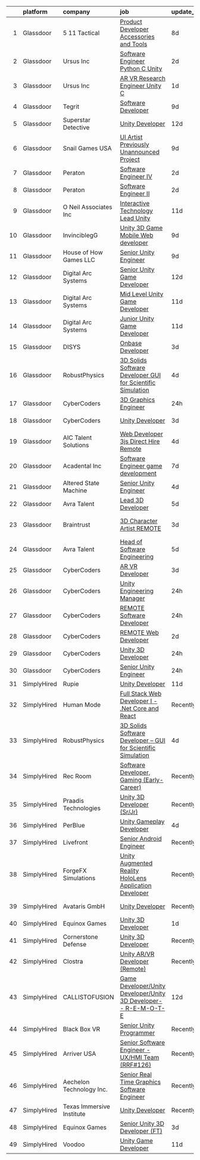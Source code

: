 

|    | platform    | company                   | job                                                                                                                                                                                                                                                                                                                                                                                                                                                                                                                                                                                                                                                                                                                                                                                                                                                                                                                                                                                                                                                                                                                                                                                                                                                                                                                                                                                                                                                                    | update_time   | location            |
|---:|:------------|:--------------------------|:-----------------------------------------------------------------------------------------------------------------------------------------------------------------------------------------------------------------------------------------------------------------------------------------------------------------------------------------------------------------------------------------------------------------------------------------------------------------------------------------------------------------------------------------------------------------------------------------------------------------------------------------------------------------------------------------------------------------------------------------------------------------------------------------------------------------------------------------------------------------------------------------------------------------------------------------------------------------------------------------------------------------------------------------------------------------------------------------------------------------------------------------------------------------------------------------------------------------------------------------------------------------------------------------------------------------------------------------------------------------------------------------------------------------------------------------------------------------------|:--------------|:--------------------|
|  1 | Glassdoor   | 5 11 Tactical             | [Product Developer   Accessories and Tools](https://www.glassdoor.com/partner/jobListing.htm?pos=119&ao=1110586&s=58&guid=000001817ab7525caa98f72c81d3e112&src=GD_JOB_AD&t=SR&vt=w&cs=1_b26c133a&cb=1655621243807&jobListingId=1007932191561&cpc=F41FEAB56D215062&jrtk=3-0-1g5tbekkgh7ji801-1g5tbekktpkmd800-78129dbabd0473be--6NYlbfkN0D6KkuCY15rIuO4yDBIdTXqpEaovYncxkn53Vcrfk9ZM5wnFUFug3bUOwzVVTDFWhuHugSXU3jEiFyoFt9qmhh5e_3oAIIrIs63-Vn4JkcSlTlKjyZmpUZzAfliy8IeS19qjHqmLzIjBmw3KoEt91FHG2tzx8PRS9NqCV64AVztxeMb4KLTwwHxfxwE-LX2SuYjlQ0M0Rr_UoBL3zZP0OJ70yQALktOPqPc5eZ92FBupwoyMRDWM40d8UwLYtDbauQcBgdlPJ3G7HmV0kSpukTwchSnM27iEOBeqMUlcKixn83dpU78vekPW62LXjoU16gQ6YhbNIgGUoubJ_48ptQRgsWwYbPL5-tgnfYdEcrcbBHASyLAJX5pNxYoXTKGQA4YpCMN4oruZepOe-ZdCCyzRCde-EA7f1kkzo5nTXuJE2kgfl9a6KN_YrZNGyueVLMwclELZUl_x0mxsc62t5OqDANSL5LCn4uDsdPBTIxjX2YqvtsVhXRgZyhTEI_XknWpuYiras29x1hIEP1WXoG9ZL-ybgsTroXE_ovoo8Uas4zDAgxWJkljPIZp3jJN10qaukgllx5CUUvKpMtkz_oxJoxAzXn-lVdeLyCY0b0zfBQTjqtdztt8K2lh7FrPdvSwID9JjLy_BT_OxIxAnqSjxI1RjmvQQO5lFGxODehd886YqB-geQ0w8z9g3sHWKa7gz-Es11GheX1_1ggvG5oK)                                                                                                                                                                                                                                                                                                                                                                        | 8d            | Irvine, CA          |
|  2 | Glassdoor   | Ursus  Inc                | [Software Engineer   Python C   Unity](https://www.glassdoor.com/partner/jobListing.htm?pos=128&ao=1110586&s=58&guid=000001817ab7525caa98f72c81d3e112&src=GD_JOB_AD&t=SR&vt=w&ea=1&cs=1_394ff08c&cb=1655621243809&jobListingId=1007945483214&cpc=217C45A42544DB93&jrtk=3-0-1g5tbekkgh7ji801-1g5tbekktpkmd800-4caf71d301eeea0a--6NYlbfkN0CT8vBT9H5mqECx2dfLV_FONLPDKpIRssxVwtj05Tmm4rA5I0VNOPdM1oYsK66ov5qBmBs6Py1uVQZeU7h8IAjDGdLNNZMnMqI2NMa_RAKmzVbsVSvmLHvYMY4N_vCgZbrvr6pey8r6F4U6ajh2GEuc7BXZpE2RGxMIeD1rWfRE71NhcDmvpLOmGDVj0bqUKWAGXqbpwmXcossTun4RAFhttosTzrYgYDnehl3N6-0bpG5KkfOmiWHqf-83XFT-avwyLXhaXaVQiTvKTgNhwDzkwFHltJJ97moYmBEfj6yXQ-6_p2W2Znk2xfrkMZMLdD7urMsFoCSs0nvyCE0Gsh-Oe5reoFCeg4fpDwOTQzSHeeDuAsvlNNrl6gI-2P8-2EPesZMsn_GuR2SsQ3JJYAyDc_oaFyh2d79M_nI8bniqHZuw9iDYwsXtTQy1ztm5GdtxhhcupDuxEqIbXeSqPB0_OCNbpCQVB-0nbhGB8nuCSxTfXpAGbvZc2HH4S04lG4LuDhwtaGdf8qewQHJaXN6343XgQXHyrYWfSD9t5WLgfk4Y9naHcuWTZMYgX1OUiCzjexGjPixYIAi0fJuAQaMjLoM48orRpLUYqCGzwEexnKI11VxoTuQIBPwTgtxil2dUIaBU5tU9a7mJStsiVWboJNIBsuR_ev0cPM1Df_7uDZxKNJZtHEjoF841UgZJaBe_Q9TZfq4K7FV5b-eQSut4DEyH4yu2QgnITRmQG83k3HrQCnoaDvApjRBfZRdKBv-lE2a0LuaqDxtnFGFhDcGAGJUHD6vFtIv2n2VEpk7rgNWvrd24j2WEstgt1I9hgiuqBP41pQcxgFhhkHwbRz0O6hCoGL2tQgA4UTFkeiixMo2TVb5reU31AmSXPSoRhwkr5OSxl5IjN81hCNIv7ZJtDlsNKcBJy2WrY3kCRfZqbGrSJI9fbJWROwcJR0VSPoLg_W-JvonLgODpDUmistmra_pMOyRLQ5XM6mJsxpYKBjv6b1XcFi4nu6VoRx0ZHEo%3D)                                                          | 2d            | Burlingame, CA      |
|  3 | Glassdoor   | Ursus  Inc                | [AR VR Research Engineer   Unity C  ](https://www.glassdoor.com/partner/jobListing.htm?pos=124&ao=1110586&s=58&guid=000001817ab7525caa98f72c81d3e112&src=GD_JOB_AD&t=SR&vt=w&ea=1&cs=1_76fd74a2&cb=1655621243808&jobListingId=1007947855272&cpc=42BEC95245890617&jrtk=3-0-1g5tbekkgh7ji801-1g5tbekktpkmd800-f382c0e248777f8f--6NYlbfkN0CT8vBT9H5mqECx2dfLV_FONLPDKpIRssxVwtj05Tmm4rA5I0VNOPdM1oYsK66ov5qx0OvjYRp0KEi7U1Elrtla2p7BElDBPfOHvnjRxMQiqMMj3L3paw0NTIovNTYV91KOrXqS79QxXiJzTiBMWuuYxtSyzHCQN3j9Ef91CaXEpVknkU6W2XSr2aHmaJxOKUXVH10x14tkSDhe56-j98BB4grGzkDoKS3fub1dMmfCFssRozM9LOjiX93Ls6hVD8wDkKxapcfx64TjgiDF3brRsRJWKb2vzkBd2e8T8rvF3CcI_s-02NJWX5fhq2mgiHp2hSUkUh4T8wjjocxL35H3ZVNnfy12y5SF5c9b0Zkkw4Bhja_q2E8h_13CMnwGAUu1uCrdLI9Zq7RiYh7jDe-ZE4XhAFbirfkZhsiBru6xBvg0mkO3BGNYnE-CDRdjn0m_3eK0kttw24URLqPErd7fhKE9YvRIqfsiESk0JzrEU6mup7taOYzhsHtxUmyYcoZGepEWkNntScafWkOz-kc5LEgDmGF2X1s--xpKRR5p1qpUDBZQOwwsbXNyH4fcGavGArCo5uIxbPIPQ4SfXg9tdtxf0Yepu0YrDnLRtcBVCXdEXtjtxg1ny3A1Ycy1XRVT2K7EQdOngxOaSw0yBuhJHMUwwPDrEJQHFRyREDQH_ZjlUB8F1GHju2IXgJGsKKfK6fF4TCLnJkgP-H-rZGN6a2Vk_kysgPScdNlrg_sq1KEfHIb4rYdK3ZiEWMz7l3IpkvpznERjlwfJIVPS1_Lf3DR1t6cIvqmJQU2j7hVJMcUtYu7_SpsMYmWoGt5Ttih_oz1e6c-X8dNyX-Cl6HXr8WjEj7pVXjit4UwHg6ZcHygy7_RzuEhJDlJVh-3T4tryOMJezotPuNYSHpuy3Uua0-SEeUsN_cgeUzzkLXQ8fraQlAa3QbnggASwmWJfwvtM-YdmwimO6TAYWvILpj9K6AKgQ6c9JfQhRRW3WnfEOQa2jKEC4bUnj4paXOVeenA%3D)                                                           | 1d            | Redmond, WA         |
|  4 | Glassdoor   | Tegrit                    | [Software Developer](https://www.glassdoor.com/partner/jobListing.htm?pos=105&ao=1110586&s=58&guid=000001817ab7525caa98f72c81d3e112&src=GD_JOB_AD&t=SR&vt=w&ea=1&cs=1_636e98ec&cb=1655621243805&jobListingId=1007929119556&cpc=88BA482E144BE5C8&jrtk=3-0-1g5tbekkgh7ji801-1g5tbekktpkmd800-b30562c614259965--6NYlbfkN0BYTXhm1cbXLAspEfzBkuVxq2TVVktJReCYtVkqu0WvPy2uGoISTjxqxD88RWZiItlLBEgrnMH6ta4jTd8FFAeSERn2OFv3Jj5cZw_ecWLU8wlTMiotME5tRj2yLg6AqGrRcEl7mugqlMgwQBtJUubU_rE8T4gMmRGb6JN5onfb4T9qXRX6AEGTz47Vhoxtw1o4GgbP3v6yP_Fj6kubRIPt7uCYeLq8NyCHg_P5BN4RKcoCCsc4-v8D_TTvvcf_Y2k4e20nWgTiGqN2_68icijNJFlMoWUBTth8DYu4q9kknUlKWGqUFhZPCI4R_MbG77RdZS4VFUdo_42WcE4p4xloxfJn-BMGzde4q9uMWzmIG8AuYACSQWyZB-pnYtPsGJHf-o2MI8SUHl_y4XQ4BP8YuodT7o9l0NRQk1icv6oYm-UK0eqa3mac8D4jO3AV9oaAo0QIo-eqRG82IG8bErK7QxC0X6ygs0cHAgDJz93sa_IxBOrvlJ5lqCyNqGi4Rlaq6Wi4A9JIo4XvALdLibiS)                                                                                                                                                                                                                                                                                                                                                                                                                                                                                                                                                                                          | 9d            | Livonia, MI         |
|  5 | Glassdoor   | Superstar Detective       | [Unity Developer](https://www.glassdoor.com/partner/jobListing.htm?pos=107&ao=1110586&s=58&guid=000001817ab7525caa98f72c81d3e112&src=GD_JOB_AD&t=SR&vt=w&ea=1&cs=1_29883ee7&cb=1655621243806&jobListingId=1007921527812&cpc=14D5209370AEC984&jrtk=3-0-1g5tbekkgh7ji801-1g5tbekktpkmd800-428be37debb975d4--6NYlbfkN0BKgzQyzTF1Q9mOsR1amaS-juVGLjHt5Cdom-gEF9y-xeJJUKVdh3iJqINg1w74HhdONZeJ8EGUqLVVpPr0vD-wh9VTKRqniALMPnQ6fLVTouPWc4ybt5jhdYYYXaxGW8Q_EMkOajgEJOwDxQ8VB4MhyykNFPDYLNE7RaxXgxF4zPJ_gjXjvlJi18mYzYQav86GLqNoJSql3XZjMN7Jvwg8bViGz10yUED54Tx1TUtJ7z2s7pMaJDYOL4eb1Y-xcWZIPRutQFXSvvH3-BqHgB7J_rpg2ZypF_0J5SBZ5AUsGpb3IBKoIndwisC_Zka0cql66k16o_CImaMek5F-HHyjumOF3VT9l2vFWqXP1-fv6eSUgoQTedaUr7KMcj7ZKAtOU_NOZEMYZJFx33nCZmx6b8Cr7J44NwXoZ5X8HX7eBI8g-F4E7eJ_qJ8MvXny5beG9Ak8e2TxwkCfjWkFo1n0M9ioOjM3UoLQV855nnKKdwJWC7NqKhQIIWDcu9K_bXE%3D)                                                                                                                                                                                                                                                                                                                                                                                                                                                                                                                                                                                                               | 12d           | Plano, TX           |
|  6 | Glassdoor   | Snail Games USA           | [UI Artist   Previously Unannounced Project](https://www.glassdoor.com/partner/jobListing.htm?pos=120&ao=1110586&s=58&guid=000001817ab7525caa98f72c81d3e112&src=GD_JOB_AD&t=SR&vt=w&ea=1&cs=1_05af3f45&cb=1655621243808&jobListingId=1007930056713&cpc=26740BCDE5E48596&jrtk=3-0-1g5tbekkgh7ji801-1g5tbekktpkmd800-df88dd376894bb72--6NYlbfkN0Cw7niSvkhlOnyUOIKh8iEFaGQrF0ehIy67CPytvastGR2rir-10Q83H0zfP90xWItHc3khr0bLn0VGkcP2_iHu7tRS7ZoneC6FJ0YNolHz-f8PnUZU_ETGr_fg0ViATS_CzJ7AUqpnpGt3OHR-3IPoPVnQ13tGaA77-ZDLA6JVEnBFNLXizSOdAV5D62JsIfqz8-kxeknjDmfVkvcu3smeVEotTZcCFoUkNw9ivClLTKYKYLz9wy4wpvupFvcuFE0sl32KKwY_VE6CRYGmi---v-NcK5sosd_-w0AsXtxb910As4RjO8Q4Y7s5vNV2cIRQGEGQXprs1c-fE-AXi7QOwulplvN6z7yYMhx0sipK-Vp-raQFeHeN8csDIsikk0spwM3ZncsQhh4LYu6ZqNK2lC8xX0OoH3DzWJxIgpJHBI5aDt2n_PjFAES_58C7ryQY44S5ns4R2rWxog_aMLJS)                                                                                                                                                                                                                                                                                                                                                                                                                                                                                                                                                                                                                                  | 9d            | Remote              |
|  7 | Glassdoor   | Peraton                   | [Software Engineer IV](https://www.glassdoor.com/partner/jobListing.htm?pos=117&ao=1110586&s=58&guid=000001817ab7525caa98f72c81d3e112&src=GD_JOB_AD&t=SR&vt=w&cs=1_5427d241&cb=1655621243807&jobListingId=1007945587142&cpc=A0637F14311B9419&jrtk=3-0-1g5tbekkgh7ji801-1g5tbekktpkmd800-b53af19734d3be61--6NYlbfkN0Cx7R8OmodZU4Ze4hnUhR0Myw3_voyDLMHXumN7ynSuTrXceT3foN28LFxKrAHBxFVoHoBFPpaO8L3JR7GCgDGPHWdOZQPXzyTtGosdYO_64l1PwKxEJ_-HAlRFGTYV8adNMDK3mNL9xdhHDn5_d6FA2CHQ3FdJdLx1pJj87hZPDlNhcMxL6D79mfcmFMF1pmQk1DNg08Hi7IYE-rl6IkxcVKFXdvpJ0dgCJ1NFAXcGlA0KjjIAT_QjG0-nB3fx359UB99P74msf6Afns_sx66il1rqnNQXGsqckicHBTarHuG0eZ0_pNw_4Xw3C39kKXBgYXEVHR2AbedfBc7m6F68-H6t1Ej7_N523g3w0xfPm1g_EPELpeVM4r2I-MT0drreCaOxNu9hglTXQ8F8LEbMADcyjc6qvFY9fXzxCfGIKxTZ7tbpmXcHTSUkntAFD5tzJkUhoX29uPCv9mlLBsOPnR0o0OQLqrcYBXN52Lrw3snjdPJ7SeRPAmHvgmi4RuI04Gs2TqyO0gOzpJ5Htm9hQlp6K22QPRvX9mpbwGFzm0kOfwhGJLlZgUu9mtpFCCYYP9e5WeOCBrZo6CU_cHj6XytueGb5168Bn0XPCg3J8hKULK00wmJlg-Nh_hqYPW-oFaDXo3ZJPXttlTZ5XhNPTJHrpgXbKnLNIE-JC345OH7y5jS2-5QP2J5ao9qhIOZ7J1XZMNL8Rvxofv-TKBvatZOOQsdO31t0JGkXJzXJx5B68cbEVscdQe_Gd2TnWG2rrrtaak9VK7-bOGnBT2aIT5MnFadY35rftfY8F-HinNiO7hxnaxF5Xyxu_hnhT59MUQxlxnUTHiA7MfYP6Z0zWUSTwbVeoTfAWY6SX-rr5gmIb0-WPXjpHqTAEV5zj-A7LVJ9AEeL8Ti3H1-ISRpwsi3zXJul_7RLpXTtljcqtadS1lL18mDYRJzU_26BkIJpSrDztblul0Dz03bb9kO-RWFLD1ku92IpNZ_UmONEtqjJLLLYX3oOkvhSHeQj_TpNUuSpVuTsXgvUJECDT0ZnNJzWEaD9jeo5QQ6TRqKQ5WVCyZU00fi894aqkuhRFMmWr_yho57LoA%3D%3D) | 2d            | Chantilly, VA       |
|  8 | Glassdoor   | Peraton                   | [Software Engineer II](https://www.glassdoor.com/partner/jobListing.htm?pos=116&ao=1110586&s=58&guid=000001817ab7525caa98f72c81d3e112&src=GD_JOB_AD&t=SR&vt=w&cs=1_ae8d303e&cb=1655621243807&jobListingId=1007945587150&cpc=C19BE7EA145E205E&jrtk=3-0-1g5tbekkgh7ji801-1g5tbekktpkmd800-baa51cd97d5cb3a6--6NYlbfkN0Cx7R8OmodZU4Ze4hnUhR0Myw3_voyDLMHXumN7ynSuTrXceT3foN28LFxKrAHBxFVoHoBFPpaO8KUpMnz5trEHG7mdDfGb88qG3GR2_8YZm7LCw6F6GjM1diI25mzPMCJvntc0CFH4qZv3_ak0jc-glLWDgQz1SAEupY0UAbJkAuMlg3wVaNsnYgB_68FP-ojLcSUheieXLJMFE5aN1B4QWHHGV7ho4wcS1C-GELKicZAglwWaVP1izy9MakrcTBJpXF9qNkMNUi0aEEKcsHbreIuQUvmWVMMX77eRPzN-89QvMezgIh7D9HXly9vywvSuqgIMOmK0Ymz5GgC8RHs_i_ar4_oYMWOJmStuDVM9OYiRIsVR5rFzPM06-fOnlaawdy6YAi2v5DAjc1OHJJHx-E4lz9KXk9JsASbKvr0VNzRFQ-sbYxlSnCrpPCppVBNCwnCMOxiMixDgDNXaYlF9zjvU8xv1vvx8Mft4J7iz7TAiO6ToqtkIwNmw2efC-jfHys9JBUuMthWpvEk28lWyUvzcIu219FIkygPAblF6vbsp5Ge-QFXJYY2_Px160wYnnfaRTBUKjLyJQXXARs9ZAWKb-Rs7OJhJzOzkes5sUf30tesDIRUl8EEVLwM2HqdGEz_8S3Yg3vcLv7YtHSi8gM3a7TMb9QwHOm1Y4TSf_5rpFPazNjpmfS8DqkdCIWR7rzdpTz3ud3pb2OsKRpYyt2ytPDlmx_rQH6ldkTQPlUR8ilJAItGmN54RYdraLlwp0WXCGaMkRLA5uGxaa7UAe94nhCe_TmTKD2xOaFbIC6zFNZynZ_HNmn7DtXX-vfV4tCTj9PGvhZt6Bwzv5HZ0E9iflLlScXmhZLLNgnGiQj89EbOxwztB3mohYl6ngKqV6UzXqiuuVIU9r4SBbxx9YuwvUHdBvya7QmIhvhuTQmGm_VGlp-vpvTEK1ZAIFGf_WNIu0OyM3r8MKCVfLOH4Pqr1Uvmdt7Z9PIARMwj0KJzJSg_XgyZJuTgAJd_KYriAtZsMrBH0gYXvXWcuxSsE9XM5Nd-4QFUCR34rmGc1SiOKJrDg6Q8Ez6IKtBsrUk8VbCEuPxU39w%3D%3D) | 2d            | Chantilly, VA       |
|  9 | Glassdoor   | O Neil   Associates  Inc  | [Interactive Technology Lead  Unity ](https://www.glassdoor.com/partner/jobListing.htm?pos=110&ao=1110586&s=58&guid=000001817ab7525caa98f72c81d3e112&src=GD_JOB_AD&t=SR&vt=w&ea=1&cs=1_86bb3b6d&cb=1655621243806&jobListingId=1007923506863&cpc=F86FB55FF2FA18D4&jrtk=3-0-1g5tbekkgh7ji801-1g5tbekktpkmd800-497a33fe7481fe11--6NYlbfkN0DwJDQRV4Nz48Plg1he003hVCNKKEDalWlrjoHXsqZcAfh2FXchrCY-ansLAuz8xU3P666MDA1qgQf0kQ1cEy2PhvFQnM4Odyh4X8O2VgaebVDy6M0MI37G-wfVU3vM7L5F-IErYGzpY6d6KKnQ_gr-Qi311OIQt8R06HljYulpmtgQD_pxFvWRjflUQxFZzkldfnw0QRtmm6-k0F3pAsciGwKrMEyvPna5xisDcnATBRlFheV0Qz5cgolNtq98Ao5sXARxrlsm-ZtuXj0mXMK_Ysmz5yTYYvwjvoKbO3sv6JngHP19hEAiQzlbKjhh0nFXYTUJ4O1UQ372gS1G68Z0nkHqeadg25SMP9hoBYIa11ANZ9jacMJxTGEB-ZYrflhJQ9Y-bSyxOsPppFl0B7Yx_Fbo_9uCbgVsS5vhsd6sJwyapxpwaOQCFj3Zcie5agm_4ATGLWYlNzQbYR_kiqCG779aXFSR0U4bCoZU9ihAfMYn6MbNxLZvyWOirxZx_8cicTQx71GKesdCTTdBOV9B)                                                                                                                                                                                                                                                                                                                                                                                                                                                                                                                                                                         | 11d           | Miamisburg, OH      |
| 10 | Glassdoor   | InvinciblegG              | [Unity 3D   Game   Mobile   Web developer](https://www.glassdoor.com/partner/jobListing.htm?pos=111&ao=1110586&s=58&guid=000001817ab7525caa98f72c81d3e112&src=GD_JOB_AD&t=SR&vt=w&ea=1&cs=1_168c381b&cb=1655621243806&jobListingId=1007929062517&cpc=DE56C24FF6DEC286&jrtk=3-0-1g5tbekkgh7ji801-1g5tbekktpkmd800-2ddafc439c644129--6NYlbfkN0BMcPmEX1E7yOuH-aMzR8-fYhPkQo9_bevYM7Na4_hpwHM6DEvgKwm6ghaQ4rQigH1ZRHNugIw-dKN9PeuzbrxsHh1Rci5SOJ_MVkR5yHrm4yhy3u9BlLsBS3hxihEG6gpiJYSYNNx5Anmv2WB6UQCtq5IlmzGqKudcIh4tI4VJH_YjjKoRguIzurTpi1LE3SmRYI2QAqyPSUlM1oARzYiqcXROhAv2F5vvmxcvDzS54Pd322MSKgnBIrQZgDYmV4FcUE77LS2jZaf-eNtummXO0ziaELfECqJn3jQbpH5NRH_MWENOXoijxjOo8mk4oByJSPnCBHWriWdfPhZuUnkoFvLpRNmxs-7Sm_gT-X_mJwhLePjx-bfh1X4uoIERJiL2YCrQoT9JE8TGeQG3_eUFRVHMO6cQFjJeFirWNAXq9i9K4pyXgf0kudydX0z44tFxkvA4qcbYMU7ucVmM8-iIU1PhtozFsu-rI9vF6B8v2Vf8L8ZQ3-KgSuPCK3_0Ab6situEyFN2SQZiVa11m4zG)                                                                                                                                                                                                                                                                                                                                                                                                                                                                                                                                                                    | 9d            | Virginia            |
| 11 | Glassdoor   | House of How Games LLC    | [Senior Unity Engineer](https://www.glassdoor.com/partner/jobListing.htm?pos=103&ao=1110586&s=58&guid=000001817ab7525caa98f72c81d3e112&src=GD_JOB_AD&t=SR&vt=w&ea=1&cs=1_d36c1641&cb=1655621243805&jobListingId=1007929345629&cpc=3490D71336BF6258&jrtk=3-0-1g5tbekkgh7ji801-1g5tbekktpkmd800-d9011251aca347a0--6NYlbfkN0Dx3r3E47sSe5bB3PIy1uzBZvlB7xy2NhfhZMlxQTsxrNljbzALwoFlK9XYWfJW319PU13HLPIwLDdltqNB3VlRUzpk9CqBnQHu50f-W8qDOfxAXoMSFiABQPYSmcTyglS2ZuQdoTO8KKiEj6G-3BcX8dXuNemTNamS_1_UEEAoT-TSIDutD08nYW1UK1vA_9z7YiTdB2tr-X2VW8ovR5armTNhLBxte1ETzmH5DozhuWFVXer1eJHtzlMbZye9tp1QFlDYviFhZshh04nZBCnCNC-BrqoHslFvEWKhiV0jn4TPjdYE731Wd989OLJZcKT3jaw_BILSduzVxXGHDN2GR_FglH5W_fFfS2fxesbZKIFw1q6XEmy-Ow3W9KEr2XszKUx2NG6IFz0kTRrZ1lz5pNXITKq-x7MzT4bNhKD1U5Lia6dw1dWw34VPxTA2W6x2yw49bTaNQDgY-w4RARHszfSYsGHixrGcHnp7S2E9pYQSqOmOr1l5t8PkeCXoM-8hljkfeJFZXA%3D%3D)                                                                                                                                                                                                                                                                                                                                                                                                                                                                                                                                                                                           | 9d            | Remote              |
| 12 | Glassdoor   | Digital Arc Systems       | [Senior Unity Game Developer](https://www.glassdoor.com/partner/jobListing.htm?pos=101&ao=1110586&s=58&guid=000001817ab7525caa98f72c81d3e112&src=GD_JOB_AD&t=SR&vt=w&ea=1&cs=1_eb84358a&cb=1655621243805&jobListingId=1007920870934&cpc=01A2FD0A216875F9&jrtk=3-0-1g5tbekkgh7ji801-1g5tbekktpkmd800-b9dcf1b568c68242--6NYlbfkN0BKgzQyzTF1Q9mOsR1amaS-juVGLjHt5Cdom-gEF9y-xeJJUKVdh3iJSE7sj1fx3OTAdzghW2rB9vE1haH3sbA6-_dZVPdIaoKXsZCr3s2A1ypsjsmNkTfyBcHPYFu9b8j0ZyRz14nxr1fq9hVCm4ld25F38Qb_bWinFLABddfjHhIPV5nmjRvvtatIjlRdJURJKefUkUhgea2KGKLMgMv6DnHhJGYBJTg8u29g0vR2Tey5AvxnnCA_j5ldin3YfHccPDkDWkx0sZzFN_iW1kOmEcNCgbanG25Wm7oOEdO6wZ5SfJK1KzlwYCRrgvDWTIc5xqGkti3YzjPA5Avhm05E_QVaR8F6flK5WzQRtEivFayu7fFzxcwJXQaYqxFIS2BRgYhCaaOxjtqsKpdsCpO84NkiRyOpia5EZaZ6G_gkdgWqHfwGDXoUMJbwd_Z0sH3bi7D7jh-0wyKfo2JlGFCpaHQmLEUDj7Ry8uz7Oithp0R3u9clXO0psE-mgs1YgizJvv7YBJ0Tl_N8vT-2L4uG)                                                                                                                                                                                                                                                                                                                                                                                                                                                                                                                                                                                 | 12d           | Pittsburgh, PA      |
| 13 | Glassdoor   | Digital Arc Systems       | [Mid Level Unity Game Developer](https://www.glassdoor.com/partner/jobListing.htm?pos=108&ao=1110586&s=58&guid=000001817ab7525caa98f72c81d3e112&src=GD_JOB_AD&t=SR&vt=w&ea=1&cs=1_6d0bf19c&cb=1655621243806&jobListingId=1007923414564&cpc=FDA93C03AE7AED37&jrtk=3-0-1g5tbekkgh7ji801-1g5tbekktpkmd800-5bbff25c20dc49fd--6NYlbfkN0BKgzQyzTF1Q9mOsR1amaS-juVGLjHt5Cdom-gEF9y-xeJJUKVdh3iJOWmIv7rBeiemaoO3RU2VpK-ZRE48GAvBS9W-Rv4dl4d1FhjFLexn2k4yR4XAdhp_zSERE7F6SLqHyAKsVFrHqgBWmoSd5WJYzzcaUbZj3Lw3a-z6ycsFcUHLvS5f49maLn9fjGxORjUCBqZQ12cG2uS6ozarZiSZzOJBaszUvCSKBRNJ6PdF_2_85LiH6_rV7OwP_wo3PTNUkAO6AOGqmKqTLrSAJRObSZb2T9CR5YJftHiLU43WqIO6jwGb8fMB-VV0iJnjIHgfInBaBml2lyk5VV6h_sl8IgLboX4KWaftIMQCibQz4uFaI37GelOAq0LmKJTPHwOr0a7rjpCDtNZC--GeL8yobPGAU8lG8hF3mivF_A7kzUCk5r-YfhjEmqMJYZUixkSx2TneevYJI9rVGBDcnk9a6LBc4Wv0jm0uTLllrVTHdjd-PMoxeGP8wQc9TY8QgFO3r8yzY1o_qQ%3D%3D)                                                                                                                                                                                                                                                                                                                                                                                                                                                                                                                                                                                  | 11d           | Pittsburgh, PA      |
| 14 | Glassdoor   | Digital Arc Systems       | [Junior Unity Game Developer](https://www.glassdoor.com/partner/jobListing.htm?pos=109&ao=1110586&s=58&guid=000001817ab7525caa98f72c81d3e112&src=GD_JOB_AD&t=SR&vt=w&ea=1&cs=1_7fabe91f&cb=1655621243806&jobListingId=1007923397716&cpc=48B9F4758953335C&jrtk=3-0-1g5tbekkgh7ji801-1g5tbekktpkmd800-14215c534c961543--6NYlbfkN0BKgzQyzTF1Q9mOsR1amaS-juVGLjHt5Cdom-gEF9y-xeJJUKVdh3iJjirDircBBKSI5iJUHa0PolSlj6i8y7QI8ZOlTc1R5yQ5xQZYb2saxScI5pfgctmq1GWOuIOu7luWtcIou_b99wrAexcmm2Uj_m06N_ieSNBCnAB-LTlD92Tz_NRRs2diiObuJE6SLdjz8o3D3NJ15oFEtkU4IXeQ_DKtDkAwfUWVu5tej_lL1Ulhfp3GBJLO95IQsuv9NAB-1GjCUHze7RSEj8bl1wYU0haVKeo3-nr0BFkqQSUxLu957KBTSRevZ9ylV_1V3-K4G4ngVQCkJ_FhaB-L2AyU-4hAL4D4D7LRZzRW75XCEm1_f4xBZ1pX-na9sWtDk6Dkt_8Y68SHU6Hes-a5ar6dnxI_5wnRVpTBzn2xGfQyUvEF0bHj_lGCR4pVssId7H58FuR0er3PAZKIdTHrDJjKIZ5RJ3nWTJz2gdrKKxn0aW5vdzpdHC1LLEy27I2Ho4Vb3ultA7RYNA%3D%3D)                                                                                                                                                                                                                                                                                                                                                                                                                                                                                                                                                                                     | 11d           | Pittsburgh, PA      |
| 15 | Glassdoor   | DISYS                     | [Onbase Developer](https://www.glassdoor.com/partner/jobListing.htm?pos=118&ao=1110586&s=58&guid=000001817ab7525caa98f72c81d3e112&src=GD_JOB_AD&t=SR&vt=w&ea=1&cs=1_6bf67fc6&cb=1655621243808&jobListingId=1007942882052&cpc=AC285F3A3ECA6BB0&jrtk=3-0-1g5tbekkgh7ji801-1g5tbekktpkmd800-8cc2d47ff1abc7c7--6NYlbfkN0BTYkY06FZEdAAtNWO-eDAfNklmfZymsMF6eFRONl7rAMN5x_2sHrqXfWPo9rHDxSNLtSE9I0QyLZyBcVSNSS4sqhxgUZqrrSjj05TMjDI4MIze9T4eTx0LNLZ80vR56gcDuRNeGuZA9CRu74yXePivNLPRoLUxHI31U6g9XTiA3bltk4JTgyYzGz9Tl_Uw0-uamZIZh8sfA2K-JT8p_H-Xfcu5V1GMh-qNxlHfBxEvQjRnyNaX71lkqJgCUEb46CpS1Bmm_YJ0cmvpBJ3898P5EIu_gxKjdWg-_MA4hGZLz-J3L6a6F4CJ2LYEm7IjxRi_YAduDxOGGnYwKlmCHaBgFdh4xtPROsmIvRmPu5gWKSWcAnSdV06XbkKbUUgunitRaHiTY8nWIcsEKB5CpMkQ0bv8wCiRQraaWv8cSuhivZp2sZH0KcOxGRrnQlgzdvzMvFrx5l-jpshLlljVc6jZfse0c72azJi4YDx14QM1-kPhMOZLyavz65GOFJ2ko4nuaZ_1VZqU-w%3D%3D)                                                                                                                                                                                                                                                                                                                                                                                                                                                                                                                                                                                                | 3d            | Remote              |
| 16 | Glassdoor   | RobustPhysics             | [3D Solids Software Developer   GUI for Scientific Simulation](https://www.glassdoor.com/partner/jobListing.htm?pos=102&ao=1110586&s=58&guid=000001817ab7525caa98f72c81d3e112&src=GD_JOB_AD&t=SR&vt=w&ea=1&cs=1_bb154e1e&cb=1655621243805&jobListingId=1007939645720&cpc=FD65B6AB5DFEFF32&jrtk=3-0-1g5tbekkgh7ji801-1g5tbekktpkmd800-4530b0d87336c294--6NYlbfkN0BevOZb7bgHVtZg6wneUdcunOcHKZMYh8OpNEpW_MBDmqvix-hf2npWZcwmSak8KDLAG5uOZfu3iPMwQCo5M9VWPWWBE5JsvYHARI2R-N_M6Dbc3ty3EvP3e3dRDVfsPSYK6-KxkPQbizzmtea1c8o5pZrjU-1CbQknsQJUyxUhwn_91sSBrqOv_Ac2CvY8ebOb5RTc3mLK5Lz1vPXf22aL7gt9Ca6Chv2_WvkMqcrle2LcQj1N5rGd8F-nuPeM1XqLD17O_yaMIsp2K47xOzL-g1zv_sZImR1aBhe7Z7_UZjph-joZ0HcsGnOmMm7yrDNqO_FgNOzlv2I6Ikp_Mghs0Y5KA9Mr6gwfwF23aDW0YdfMlKET0RU1SS_r9iJrYUdlIOFL4HPM64XRDDadxQQyWmoib7U5DU2grFDlb4ZFlRhCMpEy3lGmkhkNk0Is7pmtXDTy3ttbp4ryFdJYcr0LUbbJcOBvu37h1DsRr0bTpNGv6dbZmRVTmImnIxtZ0ofN6v6-A9_--ArZX-9GhWRLge45zeo6W64uezhi22txNKmJ-lQLbCZR)                                                                                                                                                                                                                                                                                                                                                                                                                                                                                                                | 4d            | San Diego, CA       |
| 17 | Glassdoor   | CyberCoders               | [3D Graphics Engineer](https://www.glassdoor.com/partner/jobListing.htm?pos=130&ao=1110586&s=58&guid=000001817ab7525caa98f72c81d3e112&src=GD_JOB_AD&t=SR&vt=w&cs=1_d770519f&cb=1655621243809&jobListingId=1007948758316&cpc=3DB599BF2F4828F0&jrtk=3-0-1g5tbekkgh7ji801-1g5tbekktpkmd800-7ec63c84d1fb2ae1--6NYlbfkN0CpFJQzrgRR8WqXWK1qKKEqALWJw739KlKqr2H-MSI4eoBlI4EFrmor2FYZMP3muM24zHUY_bG5kmQHcRvyUC8zF3CodfAvL5p5dt24UYrzuaY5jQ8VJKIDGXAjvRJK6vGm5qer8JFr8gHASgfubm0NQ_6NxQ_-76_6rCJX-Le3oN-qcvJC9YUejrYXM3eYEcLsEOI1QxKg50HLVtZraGRqxEzrYqX_zvoFPgFQ95F7H2hY28jMxSEcmiu9Ecvgp0INzlcEMqv8hLMP--xOh5h5sb4Fc0prnyB5qxGDepgB6mlskVmfbUwFy72dMU6v5XWA-UbdsquL509UEwl8kJqwtO97NQ_wE0jA19efQ0y2ZIZxy_Bv-qmRAeUKOiBnH2xx7JX7K8eNYReOK5wFjAIkRBcLunlFOBf_CgSz4E9A5nWDR5kNz_sffDqVU06P5xgnnVQb-QlVnA5BOxtzVd8AwzGNgugSThkp_-SgbAhffkJlNBlgtkk9P-SxowmBZ1z29qSazWPvzcd0_UNoZjQ91SKN2SiD2jITQkSpkoMcs410hocbhssE1OMyHkNJP2fOOzJWJ8cOGCvkZzak2SmW_OEswm8bQQM5daTGOCpQr9XVyRbIM7w4D-6U07-q84khbkW1g6x1JUAD2g7BLZlh7Lk8hpoYc6_XdTtBXwtKcK4AFvt99vLayo3ZIRBrnqp-N2ZhtuVDIA1D2zXkqvg9liiKdk7eVmBE-SyR_MbUWgkOTMVaf6Z0-gZzK2s8FIN4g8-sfAuDoK-PfFKz84KWkPB_I3gEXTlaXt5aWar_S6juR5SjszNH0hmMdvzpshAlHIlCC0__BN4Tr_r2ShtdQo22SzApYChD6VAKwF5STVooNhNCiVQUWPb_4ZWxnm6SNq-rdMfgxBOpZvuKYHZxQAJ4_G019TUoT_JL5mkzCjLb4PIkqZFlHPfuoWE8Lvx54NreIk83qLUNyASK0gNRa-9X5AOevELvK-awzySM8WNW3okJGQ12)                                                                                             | 24h           | Redwood City, CA    |
| 18 | Glassdoor   | CyberCoders               | [Unity Developer](https://www.glassdoor.com/partner/jobListing.htm?pos=113&ao=1110586&s=58&guid=000001817ab7525caa98f72c81d3e112&src=GD_JOB_AD&t=SR&vt=w&cs=1_d2b89c8d&cb=1655621243806&jobListingId=1007941926293&cpc=3DB599BF2F4828F0&jrtk=3-0-1g5tbekkgh7ji801-1g5tbekktpkmd800-37504b0d2092bc42--6NYlbfkN0CpFJQzrgRR8WqXWK1qKKEqALWJw739KlKqr2H-MSI4eoBlI4EFrmor2FYZMP3muM20aj7yI-olFt3h67xPqOH4EEavcNzicfy5fBc-xOH4cahpTaDwSOSP1PPlu2FPrU9HCCcYnhvrNhmuYSJepN3beDSYriiKyAsq7ylO_04Tnb5ATOVaFigHOqmrbJ-50iZmNpWcgT4C9kck7YMfHs2WfneowR5l46xrAKnmg5EtLH-BptEyBVQPBo4Rsc-_xk5TRFPPcsfrE8ixGxPQIHudC7-E6yU6N8Q3yd6nInYKJNyTUzn4_uwm6nVozBX-hOaV4bD88qaJ8o0HZRY8dXNRJXBJ1aPFsyFhBEPclbZfMftlh0ifWIcmcz4EsXy6NUX_NJjTt5Ttq0frm1Zsy7rVa02UYhHnAW7Z7xpqOR5dlw-yZgSjCGCpfcJabznyN7B25amf8_ACic_bt6YGs_HrBLtxenndIdVb8ks4vPviRDyXFlaFjb6amG5rb5wVcfxHNOnvsIXe4zmP30taOpZX21hiPakzoxhyEUPZUe7mcF6HGpM9JzLVC0GhPJDA2ENJn7LKcH0pVtvwGl8Q27cPbUejRx_EbqYcy0X5m-R77Sczv7fnvJSRqVBfwwKBIcKIwL1IbUiCtrEu5WyI6bMS0eWLslpKRFhBvtdWZcCteSXX51A9BndHII8jgEUUKy4O31gKK1v3UEES7gJnh3sOqbChZFF89zOiBdbB4u7ztQl8oOn5CldXcfI0mbPAwUpiY4qJv7AGx56n6e48VUVC0rCtXLaABmI4NSodC-4-Q4rlVcpG1SIVS-R3FFb-g5liGsS_xmvCcI-UPJSOtvXxn1LT7PdsMmTkRUl9EhAEv0G8TeY4EtnDiS6675OmxwrfiWCthkvQpHODU-5elcHeASD2SRNTwMhIoobvA7hGXdDgW16pKqyFUB6PDP-0nW7VwEWnGV4YLaC5viYMq-w5_RgPmYZXLJY%3D)                                                                                                                    | 3d            | West Palm Beach, FL |
| 19 | Glassdoor   | AIC Talent Solutions      | [Web Developer 3js   Direct Hire Remote](https://www.glassdoor.com/partner/jobListing.htm?pos=127&ao=1110586&s=58&guid=000001817ab7525caa98f72c81d3e112&src=GD_JOB_AD&t=SR&vt=w&ea=1&cs=1_4793d481&cb=1655621243809&jobListingId=1007939899415&cpc=1CBFC3E34E2A31FF&jrtk=3-0-1g5tbekkgh7ji801-1g5tbekktpkmd800-d19cff715783de76--6NYlbfkN0CxPkF-BzwyCLkYRtldzuYmlWlTONvvGt8X2wwBmP0USINRxlVSG11m0YhMN7f2FWoWpF1AQeDlQePhkHNuvldgIoyWp_ot71ybn2CPCpM6A4DG4RgaFuzvgEx9q_SP5tJGefoTni7qr2jANvjBpq5N8CJmY-hE8Hb9QkqFGO2coxni2zsMoHl8LsdUGr7qBKWJ-7VFb5QuV5aezphIMBAcw-SFl7Jt5W9LJAXzg_W54_Qx3XbzrajbXlmZOE176F_y_ZF-X2oT4_xPHOKvzPbvIPCys2oLoVUKfPFUhUYISRtV1VRP2Ntcigp5mzs0JkjQ05pWYugO1J1Vm_iqEJDE488-MDZkDD9wpKBZX_E-tRaguZxt38yV-HofWsqwKi3IlOTlLpErqkv_F6_fc7l1K3aMQhQHUFBRsdWkdcEx5_5DC_8NN9V-QW2fojmx1M4-N9m80fWr47-IuAvl-YIzHRJZqthkVYPtFvAH1O8exaHIWT9QVw0lyURAiulOKcFtrmXFAY7ZzA%3D%3D)                                                                                                                                                                                                                                                                                                                                                                                                                                                                                                                                                                          | 4d            | Remote              |
| 20 | Glassdoor   | Acadental  Inc            | [Software Engineer  game development](https://www.glassdoor.com/partner/jobListing.htm?pos=106&ao=1110586&s=58&guid=000001817ab7525caa98f72c81d3e112&src=GD_JOB_AD&t=SR&vt=w&ea=1&cs=1_0ed7e840&cb=1655621243806&jobListingId=1007933087964&cpc=297CB4EAB7D64A33&jrtk=3-0-1g5tbekkgh7ji801-1g5tbekktpkmd800-197467b071da802f--6NYlbfkN0DsBOlmEAMqZtav1V1WKZO3RUElpafjggtWvxyDQ3xFSh1wBRGmW-tFf7pA7Os-G4A2yJmnCo8l4ocBzSX8Y49LDR0-2CchG-LB8oIHyFUo-irYnQiKtEtlpOy19XqSiamL3ww89BZGFaAXPExjaGUcHcAbGVsloLYVr3uCbUwkKp_xZRNzcgzlv3m-wv_g8GPvwgTWHu6KiuYM1ihT95mz71b4xN3EqQtcZe76NLz4ayZwsx36OYxNJDTNnXB8aDvUwXlayolOY7k_SPD8VeMU1Iy-xFoCs6GRqgbYcKNJLY3kUTwDfuW1Ms7oofK1m8AyJtVk-IEEJVpjwYPJqp8WjhQWp_t7tuyAxMEcbRIs86tXxFWsR512BVLjBiYVDWWl_7qmgVzGAt_37PPKqjwa8kgvAN-bJZiiEU6Yp_meP9s873yhqDe840oaQhyZ4wSeIptBSOJoeTdp_X3ylUKUpK9wbt1Ugx4lvqO2aBHUEZAwOv4xm1-x-2sh30Do1XXIARl12bX-cvwk43ZO1byX)                                                                                                                                                                                                                                                                                                                                                                                                                                                                                                                                                                         | 7d            | Overland Park, KS   |
| 21 | Glassdoor   | Altered State Machine     | [Senior Unity Engineer](https://www.glassdoor.com/partner/jobListing.htm?pos=104&ao=1110586&s=58&guid=000001817ab7525caa98f72c81d3e112&src=GD_JOB_AD&t=SR&vt=w&ea=1&cs=1_8065d714&cb=1655621243805&jobListingId=1007938724256&cpc=01C0F35AFA5AA31B&jrtk=3-0-1g5tbekkgh7ji801-1g5tbekktpkmd800-7c89bb38b6eb7c21--6NYlbfkN0C2ruSLbldHgJRxGqX58M4ekFWuaOJ1Xy3nZgzYPyc2Kz6crGAHlAQbRtv-fK668x_wM2PCwkQiNDOdfeCKCd0kpfDHCjXQFCiVuf4ejow7M63LSAGjLuZGcStgELyry4jzXksgu6tMVFAJuyvlW8dHSY0GcNBLQ5hbV5pXSjKfaycG9Kg_nD9eOrOrEupb-jYgc9vhD1q_eP1vbRKe88MogV5rWWgjS-HOk2OAYvvq5wVIAuH6SjHGFmscnbQ2SB-Nv7c1B-wgj7Hb8cXkD7wYEayiPzPchqF9OmC6NFDR5k5o8ysTZpVHQAW5jQBDa2rjWw7Hl9EoNyedwDhOpayX1KFojplV-_bjL0hL3J2brzoiGNQJw8Yb55BSYAvVKUzCTqjMrD_JjbNCYY52PMZZhyD5bPH0F0H3Dm4-IiElJwTRvsKPQAKBysBQhuW5uaUumVL0s60v989aRSFKaQ5DW3e37ZYhCUFLRxMXCkZ822uJSkCAGlqYb-ZLa1kiF9g%3D)                                                                                                                                                                                                                                                                                                                                                                                                                                                                                                                                                                                                         | 4d            | Remote              |
| 22 | Glassdoor   | Avra Talent               | [Lead 3D Developer](https://www.glassdoor.com/partner/jobListing.htm?pos=112&ao=1110586&s=58&guid=000001817ab7525caa98f72c81d3e112&src=GD_JOB_AD&t=SR&vt=w&cs=1_ea92fedb&cb=1655621243806&jobListingId=1007936324954&cpc=8B69257BFB62E45C&jrtk=3-0-1g5tbekkgh7ji801-1g5tbekktpkmd800-d72a9d5f5b134c82--6NYlbfkN0B9-418cCXRzcGI1omC3v1wRgm_AezucpluatJafpVZg5tLBFTmiP1LYryusOQq5x7ZuY0GoirngUiOWEbF1Nj6pHNTgvggm1rQIm0zxvLYjukBIndfO8dWcdoPFkwyIEvI2gRzRtJn5geWj6iVV73J00hE-49UoS0BC89ps9URCMv2GCUQcbxfH141Ez3Jf8r-LhgKT5C9jhiTvZMlv6zGNF2mB98zfwiT7WBmSxHabiFRo5En-iXAupRhnuJQT5uR6HBYl0tbToukGybAYYOKR1f-n8RXUtZNTjn_p7JPnFNcm-UJvxHaSSv21WkxAPONGlmMl1-e98Bvh4aTLUoE59Ovsdvb4T_i7zGsI_lA114Xa5U-iqPXRmd6idYvb0Ykxr172LIrL5G9uo7bvmcBwz3BKiXzITw2X7YjHFOV_HXaCJ6jrNvs2CrDvyoE5gbPUKiM22j9GGF5KjDFXuk4RXKZvqZw274KpxK6aZBwsEUTx5eq3tJL_96QgRyniXiXc_WDc74y1UMMh9MbrvKRngD2w7hKDFE7zI6QxaWW4i_xpsL5A4pLqwuiP_vOjb84r0KI14hOGmFszW9HPYtq5cClUgOq3Xgut5BHi3QKjg%3D%3D)                                                                                                                                                                                                                                                                                                                                                                                                                                                                                                    | 5d            | Remote              |
| 23 | Glassdoor   | Braintrust                | [3D Character Artist  REMOTE ](https://www.glassdoor.com/partner/jobListing.htm?pos=123&ao=1110586&s=58&guid=000001817ab7525caa98f72c81d3e112&src=GD_JOB_AD&t=SR&vt=w&ea=1&cs=1_86dbb98e&cb=1655621243808&jobListingId=1007943710888&cpc=F41FEAB56D215062&jrtk=3-0-1g5tbekkgh7ji801-1g5tbekktpkmd800-5ee5e7f6571564ef--6NYlbfkN0AL3dVr72y2kzw2kaN2Ho5i09lACUMjYeOySpm2U6Kfan0Q5GkZVGCHxlsApy2F5378uQN3mKM_7kyYKMjhdxpueOepSopJDowaNmAAmp8C79_qyjXPQLD4eCZs_sHpZ4tzm_0hFAPF1E3f_pOR-KvDnFTzNWgR56c5n5xBU3L5X9GXmPX5MxWpDGZGoMi32ZvodjNWjKWDarRMTFdveEZSrKeoh7RE6_y5GIBVN--oQW8TqM2fUNKfOXWzt1lesKMVgXWh5Q2uB2lhEIn4DWTOzMrltijQRRdIXUi9-tVWcwbSfT8vVmwslNuU5Grf8j1DYi0ASptiGVuoUlIk3Th41t3eoG04_OCj3eAcoY1a90QNZYcdIuwPBXaKrG9Io24qqaAd8atWHQiptstrHhUrRM61f_wlZi6k3LouOCYTMTEvLymB3bNHPTKloVlOtA6PCpWgW_KEhUpfV162JO3tmv5FH1IokAPk9KQGM7JHhYoKOG-CVhx5X4_ho1RLffhni1cJJfNtUOQB80D5DuZbVXdU3sfQ0_LqedcQlgrhLZTc8YioxVz1To89XPRGPB1dunQUp4nzf8tme1Vk7LkCFXlo_0gJhISjqFaAo5EPurepkGCYJVXmnY4gbOXgg-bxuIWfZgd3roCisUbn4dJKjErzoVSW_mec_IizCUfgXzU5Uu4dG0XeDbdhmlACwrlZeIhQo6jP_Qo9GNzitx5eMPUEMybUi49Mq11z-cMlWk7GxbRtIP-TK4rZTTkNg-k8Acyq4B3E-Ea9v2BGPfn5)                                                                                                                                                                                                                                                                                                                | 3d            | San Francisco, CA   |
| 24 | Glassdoor   | Avra Talent               | [Head of Software Engineering](https://www.glassdoor.com/partner/jobListing.htm?pos=115&ao=1110586&s=58&guid=000001817ab7525caa98f72c81d3e112&src=GD_JOB_AD&t=SR&vt=w&cs=1_eaff480d&cb=1655621243807&jobListingId=1007936305374&cpc=235F38378B0CF412&jrtk=3-0-1g5tbekkgh7ji801-1g5tbekktpkmd800-6cd4657a90cbe180--6NYlbfkN0B9-418cCXRzcGI1omC3v1wRgm_AezucpluatJafpVZg5tLBFTmiP1LYryusOQq5x7ZuY0GoirngXt-QyYJPd02aYgcSYgLw17jXNIEDqZcB1DLLIBsZtwUTsBr9ZKw8FxyrX9uvOhW8JnA00MAv898YJPHuhANANFwnJrcvURdIHn7NCW9UlCJxuNEUCJnJFRZt_xwBXmQryU11-z71P6OOW0PWUGXGRoVSG1HlZ7bWNwW0t8e3r0rWDD1tMgMpGtW9gG9coVzbQXlZmAwOomUpLgukrJQhX--1_FPRUctbOhcCx4aYVc6tFk5yMYU7uJAM_Bz_mPJkoNkqQMsu7Gn0Gm2nIIPIFtAPG7oq_cgW2q-YgEc7yhCeIVqqX0R0PsSK8c7MyTK6Z8vtgg1GVkqcOjCwReeEeMlAc39Soj3MWNt_oqtyKj6undM4nLNymjHGKKAyXJSN6qshtt2APLrIwwZFgJ6Myz10TpD6gVoSzmoWmn7wvC606-lgptyIzeXHIlafTK6oQV2vMa75Z4Rkekkwsp8Km8_NSJiYVszwX4czpxhhf_kVIy-S8H5cGwTnUzzQQNwKMvJthyZd6VWTU_rvny8qVFS-CFToogpvw%3D%3D)                                                                                                                                                                                                                                                                                                                                                                                                                                                                                         | 5d            | Remote              |
| 25 | Glassdoor   | CyberCoders               | [AR VR Developer](https://www.glassdoor.com/partner/jobListing.htm?pos=125&ao=1110586&s=58&guid=000001817ab7525caa98f72c81d3e112&src=GD_JOB_AD&t=SR&vt=w&cs=1_38bab59d&cb=1655621243808&jobListingId=1007941926243&cpc=FAE5E775D180B2FB&jrtk=3-0-1g5tbekkgh7ji801-1g5tbekktpkmd800-02533b2051d6dd60--6NYlbfkN0CpFJQzrgRR8WqXWK1qKKEqALWJw739KlKqr2H-MSI4eoBlI4EFrmor2FYZMP3muM20aj7yI-olFmiXB668DOsRAorPXXPV7I4EQ_t3Aj86y8A9jCQCKn5TLrq-ISBX33QJPjLaqTZ2lxhtOt5gtm2q4_V5FNaAkWxZT2Ycw8widM8dbLhvBPTv1mphJd-2g8IXPMeX86xQ3rdItOHa42Yf9nnlUgNKwQspwxqWSwEnf7vdRSFq-Zm9O8DETnxJHYkowopL1yrj4aeQ4AiEXWdoEc0hON4uyVuI-655zbbZgIxy4Xlvl7M5AVJQdwHVDPhpSCkjxjfv5lBCKvlj_kC5k9QKIYJaYSjpID9oUwry5bwIWd7DNLVXsswE-nUAy6q2zjrduq7ooNgIkb6f-ih_xlG4_HsfnWp5C3yxVlVphPV8bnkg2jZNXHjZ5UWDGQMh1-LAj1siffAQSEAjSyFsSomYoGQHmiFNAnrm_EGkySIqV9R3UktiwxA_pf-Y8O_UtkSkkU24ZFNK591HzGqKOKS0HOuaESMFmwHiwKxa94mg3F9jw7S1ZH_gfC5OMUDri5K5DcOiCyMSSM6yf_UPOdgkU_8j_HEHJrRs3QHslcumayL5wFV_Bom8JBhgxWNSNocdTnjp2L0Wem4OCFT-wiCjYhV_KbC6ZGItCHVu11kmpyU2gxsOdLhHmDkaIzPkm3KG23nMsJ_qIZmNA0sFvRMcvEFDD0vKClRmQE8zRX2JPxk7XeNP1Ds8vgsbVj2rv3oErwW_yCPrWtmjTRZXWKNoQERld7uIS2D-atEMb4c8I7YgxuSKwSLAJftgoKiHgdKOvbquRzidf6zXABbAjXIyHSz7mkp-JI2fD8VRI6fXT3zWBlKFLC0S67Po9FEFKo3qOKLBcIGEIiN6Qi7zn72ODpCjyM3tISDYO3wFMlSJwuIhG30STpPDKZ4emPnON4kJilEHWOPAP3J-8rx3idBzhy6l2Oo%3D)                                                                                                                    | 3d            | Cleveland, OH       |
| 26 | Glassdoor   | CyberCoders               | [Unity Engineering Manager](https://www.glassdoor.com/partner/jobListing.htm?pos=122&ao=1110586&s=58&guid=000001817ab7525caa98f72c81d3e112&src=GD_JOB_AD&t=SR&vt=w&cs=1_ea717f1a&cb=1655621243808&jobListingId=1007948758451&cpc=3DB599BF2F4828F0&jrtk=3-0-1g5tbekkgh7ji801-1g5tbekktpkmd800-1833a37b4538a824--6NYlbfkN0CpFJQzrgRR8WqXWK1qKKEqALWJw739KlKqr2H-MSI4eoBlI4EFrmor2FYZMP3muM24zHUY_bG5kq1EV-ZBPrcI4IQ8H9w__NX-EbS8IKpkLO7CxkA1TybrmFrDbPT5e69hhFgNMq4zC3UNnoa4tk9dQT4u_7zhuWtoh7n0sFqejCiIY7JFeqnnkKikpO2iZ9DYtQR4KCkGOYkcaS71kJZS_2GH-mfUeiIX6AbyFeftNf-hiOVSN8NBciyWGde793NaCDRd1mLOiX-6coAv4W1iGqqQVxzcTEsV76luTdCao6Qvhs0QQkbzN_1QUc1o_Ws8e3WTMrYcW59Lnnm0Y2tZQe5FkGqcAZu7TyBMb8lHLkPNw1FgL2NgK8mqZFpuIyDLeWKr0XDg_tK_i3wjPTavtzYv4ZfiBV96O5_riJBm3WtVi1jcQtBfohk3zgGHo83QTn0bJ4rUSHFnz-ilAXV4miR2w4lcbwcfjM-poU3pr6-IknkjaxYyxkOpcbufSuaovBw1Zm7my33iGTzvm9B4Si4UAFMciqwIn1xlGX0jqL88Jxn1E4Pu98lcZrJCX9yDTJGneKprE8SvcIhE5nwJwiBBehn3So9984JXssaQOpi6YmrTQJ0YazwCvRSKeQ-APO3tl6owg-Av_5PlSvVQ_3DfpgWoRQBo8xgKBqfHNHCcajsgkWXmIzkzbypq1EJMOkO_cFOVmZkAyQNV2BImYEDvtr8FPVQOxnqdlpmsl3a0isUqhjQ_BczesWwRMJL-eh0rso30K8kZtMQsdtBuLr9eoY8HwzTmNpdf2IX0aPR-SlGI5XoS2FiHobNwpQt_ERTNP29NqABUCqZNjaqZlsaqDmV5v5nE-_IrSVeUQbWoYnHS0NJ6pViQ6vbLPs9P23llxBYsZB8qHmfEyS5NJKqEkesJDksc8QPr11Ty_f3MQxCpb4AywrA9JIqiV0FOV2bT6OjROd91cjrsB3wpk9O0EFx3s8_SIsW67vssc-pzzm5MKc4j6DcH6e_YIHs%3D)                                                                          | 24h           | Baltimore, MD       |
| 27 | Glassdoor   | CyberCoders               | [REMOTE Software Developer](https://www.glassdoor.com/partner/jobListing.htm?pos=121&ao=1110586&s=58&guid=000001817ab7525caa98f72c81d3e112&src=GD_JOB_AD&t=SR&vt=w&cs=1_6abc4a85&cb=1655621243808&jobListingId=1007948757443&cpc=FD1C1DA32C38CFA7&jrtk=3-0-1g5tbekkgh7ji801-1g5tbekktpkmd800-285d45ccfd2b644d--6NYlbfkN0CpFJQzrgRR8WqXWK1qKKEqALWJw739KlKqr2H-MSI4eoBlI4EFrmor2FYZMP3muM24zHUY_bG5ksqGWnvS6wbbU8rgx2ZopsEq4YPUoy1BPfgXn26nka6IQyTu-ovI0j8nnpNlEuMHvCX0hr8v7AR8Spkji3QFtYVucnje9CJJJggVPeVFXazkUDvVrvZ90pLR7TO0_8rtoHYbjvAjZMB4AMerbjq2NTIpPhYI1IWtQ9SFV9Fz2h4BBXs0wQIzt3vJHaLNo1ycHrdyHe4cMzlpwF92Dr9joNiFOG3zZWg-x1h1V1qzn97ICLm2FfAMpnN9qqMW-kNhVKpdjV-hvgeEFO1LC1muX0C1V60MXkIFkWvk7wMt0gU4hJwjzn9yZkZS9uIaLBVFJdrNk7Uxnk4yaIdA88Mdr3XLxEthpJTZBT4E527hUQmuGpVC5P-5RGNQleVzxNUfMTJRgpxHOA2_ZwYorYT6vG2voyTf83OQ47Jw2ebjOAGepgNCAuQmq_UMoY3gNv-_3aFTe1otpSPFzjzUyofCGI0EZE5giIVxPmrnEo0X_zTlThelkLpmXM3wp02CwoDfkUEaC1ugrQEu5bIJUkpYqOA_pK_e1cFM8_-7exhAdhjF1c_9dFS76uBqxWruAYKxLC2JvylHLCq4z4j0R02BPqYH18CeIkI9yIRQcW3LygDK47QHfhKpyxSZqsYBaBnqpHBh4aq8A_aNqTgMAbLkZcLJR9BZy5B0mh0-sZx3ESR5d_osKckxw_I8tgbWdg7DXygbJ0ltskHa_nnz_Jjfoufuq9WyIubkZhuHdoSoNQXSh-vSZe7hOB4jpFRb5Tu78rzWTdEkdItHWtaoOIgIKvvasRWwKsIY1pQMhTfnbd186oBdrBWhIwC8-AtRG6YS1ldLCn9AqVeVGHaMv4aRoACQ-lC9gYMNpuT0Cb-bBydIc5bCbixThCyxFithYAwP9fHbrYOBZzheKxbnMsMheWTBM-w2yIj_CnuB-WANQxKp0le7kptZcCQ%3D)                                                                          | 24h           | Tampa, FL           |
| 28 | Glassdoor   | CyberCoders               | [REMOTE Web Developer](https://www.glassdoor.com/partner/jobListing.htm?pos=129&ao=1110586&s=58&guid=000001817ab7525caa98f72c81d3e112&src=GD_JOB_AD&t=SR&vt=w&cs=1_992ff1c9&cb=1655621243809&jobListingId=1007945395223&cpc=FAE5E775D180B2FB&jrtk=3-0-1g5tbekkgh7ji801-1g5tbekktpkmd800-7893e1ee2b51b83d--6NYlbfkN0CpFJQzrgRR8WqXWK1qKKEqALWJw739KlKqr2H-MSI4eoBlI4EFrmor2FYZMP3muM1QRfrEi_SuoEs_TI7pFc9M_kVW4w4pM0DWrKJZVp701IbZmulnvfZyiunA_EV4V2HmKzQtkbmLTrANNru5v-n2BhdD1N_X7mQxRXKP0P2ch8jQDL678O-6yfUmQtUHsOMw9Qko5Cxx4hBd7qwszjhIG0a8IFjSvpPVbbJnaateso_7Evad24UFMLjJBQ8kCGkzpoB0MGle3LAbKZj6rKKbJo_DJG_aq4WGUuezaTV0B7wzwxicRwzPsAmAG-Ft-Mt6r0xugQKVXWaAKrulfLwYijRl2bJugDkFKa-LiiV68Xnz6nOk_DDkiG1iAZxhnPAgwLf0y71xJm6gru71AWndW7zPUm_0LiVQDQF319H5_Go1zTBVFamoRC0olBOPaHFi2hp2JM0gFJnx9QYjxyFEd4fdnRs8nAE9W0_ApZDpB2b8uYJuFT8g7rT6fPjGC1gcVmjR2mle0dmuYjvnOK9e4dunKif6LxtYPbJ9e-gSMkuNapQIRkj2Rb5KzUOOc010XPVRvqzw8fDoW63bxuXhF2Cp_lO-viPKCQtK5avb7prITiJstBx3in2ySfIrN2ctzaV5AhNwlGPCsrEOYndLNgNyRme_WTA52sNyPzy2im9qBP-73hs6ZXry70or5L4tR5CvOed1qk_sSb6fwU2OrUI987C8nKEoht3mbRBEIGgkO_HZV1j8UB5ZnydKm1pEiaKz6M0-CotfKxrg5Z7vknYP362YAMDwFOo7oYBkeegTArX2WJsw6UBYuSiWWwRwTmN6jc7SzOa0Vvs9RMlI-m3Ic5x8UXg0hLT8R0eh1hhKVybjMRBnIeCDZaK_IsKo7lzygK5BWp9ninW4clWGgTVeYTH2MBoir0gzNt_17R8Zb9si80bHxzRJduNznBOnCcTRrGZ9FYrkQpp3rZk2lrLvA2cLdS4%3D)                                                                                                               | 2d            | Miami, FL           |
| 29 | Glassdoor   | CyberCoders               | [Unity 3D Developer](https://www.glassdoor.com/partner/jobListing.htm?pos=114&ao=1110586&s=58&guid=000001817ab7525caa98f72c81d3e112&src=GD_JOB_AD&t=SR&vt=w&cs=1_32188e23&cb=1655621243806&jobListingId=1007948758067&cpc=A65DF3A704A48F9B&jrtk=3-0-1g5tbekkgh7ji801-1g5tbekktpkmd800-fcd7a6d051a53b75--6NYlbfkN0CpFJQzrgRR8WqXWK1qKKEqALWJw739KlKqr2H-MSI4eoBlI4EFrmor2FYZMP3muM24zHUY_bG5kn_Q2BhPHa49SWz7CIBNBONwTx7g0zVjUj4ue7dcFNrj4oWVqs0Qc2WuJmhMR2MrAaCuwGLkxuOvqPVDOykk0Y05eyOTmKe_1eRs7UGW8iZTKVrXTuJKpfb_FKnlq_j_g6Ps9lzC53EXJcdjsUL_ixrLNuSVgJ38wwY4DcFFGos1u_MhhDlR-zzAY5uX3GusoLyk6Jlst4Ju2yR0KLO0c5wkfi33GRapa-b64QZB0I9AMywFEEJRK2jSX8KU6eYm6EdEhDX2_i4DgYFqqiPHnHimS2jgxZoKv1qBc1nAtcaXfEbfD40YjjTIekzpfoOwBj9QigPtIpPvjBwbdYkxqFfzV7LiAwrUJbN-xxZzxf-Jaw3pOvHMevU4Py4frVWCakg7TIdGLDDiyNQ09LBudoiPshs759hjReLxn0cF13smC_yoiXw-vgwvZsdWjvZenxqZiYZx3Wt4psjbrWj3AK46LvZw0XXTNrZbdqkhkLPpuWXlWcCa47tLnKPtJ5Pre5OInHRpYbTyvh55MIGLDaSWLBP4X-ohdLcvLGIHp9CXVu7QuyX0HE_RnX39QAy_tdUSOww1cEahW5_I1GuiIi31NRTZZL-TX_LGIQhia893pTjr1NktLUEGxOJ0a5AkdGcb0PAWg6iFXfjmueMGweri1aADXtmVNzq3A8o2NOWUCyBwKqbke9tXxaFSfv19x8bT8AIpg_UeNZQ-YPvnJLbSpFGsvW6dNDcSkoT7wF_fQJCw_y9io26DlfjjAoVaeLGJjrd1BqxJGyCnvAvjfprKTYlMKynFAWqy_KlFU0sXsE1rIGVL1OXNa8j2SYHOFTynTj1ijOI6Ag_K619XuNiCkb1RuA4MNAgXDOK-d8qzGUQfuWNC4sTnb5b2Tf9x0GSVvb7_ES5yYcvdHMgwi2Y%3D)                                                                                                                 | 24h           | San Jose, CA        |
| 30 | Glassdoor   | CyberCoders               | [Senior Unity Engineer](https://www.glassdoor.com/partner/jobListing.htm?pos=126&ao=1110586&s=58&guid=000001817ab7525caa98f72c81d3e112&src=GD_JOB_AD&t=SR&vt=w&cs=1_1f0c1dfa&cb=1655621243808&jobListingId=1007948758101&cpc=FAE5E775D180B2FB&jrtk=3-0-1g5tbekkgh7ji801-1g5tbekktpkmd800-527c334c4ecdefc8--6NYlbfkN0CpFJQzrgRR8WqXWK1qKKEqALWJw739KlKqr2H-MSI4eoBlI4EFrmor2FYZMP3muM24zHUY_bG5kq0U10clj2P75JFXOu1KTFChKA1YaLsYQGb-kIlelyH_pJQSqlprvs_6TSpN2IUFqMa3xJtQl2nie6oQjPz1dQ_lBv93Ucqwfwt_tpCLIZ2TSPvWEgbaLDap6Oky7G3WNXOoHBY31AtAfAAEusjHqfKuSPS_C2L86SKR7X-gUjhzBA69NWNJIwUaqBXF6c7xG7oubTfOYH0e86yzIIEj4F8hctH8PHuIHmpCfU8CGx1JxnwJx_ZLXxdHHAspwlRrl930wuJ0tulwrG03hYNoMWY39XTGwHN3wG91kMRh4skNt0hCJTSCsxg7eAfvm7Tm1giz8efOnM0CabQzit43TRcOrLwDVF3GjDjVxhwSnw5rIU22X_I_u9VQgfaVbXIqhUVFii7nAWDlFXRXbHzIhaVCl-x_mbSvKUme9jvRRA1DO8k9jLK3rCAK8_umVGwy5G5-wXRtuLs5N7Ha63dNvnQxuaKfibPX2FWKcL5sVWxwabBdIDCm7quK8ys375YN2oB4bYH4EHJB1X3Ef8d0NUxVA_pW3OQS29M69FI3JOYISyWE460yEIPKJEbtHTn3qfMAnCf4kP0SB8CEDstRDzE_jGNuW_gDwUSZb2IMnAUygY1cuLq2NmzbrEqtvI6Ox2Jvx91e0fgstXu4lP9ZLOY6Sn07bLrbDtMP5Ax2qUjIkhi7fSKam3h6wQv22VIBxzWWpemXxcdvk2W3WiADgdebqCUpnSPANbcSObeNNogpaJYCMHcqhDOd9biK_11wx7xYK9yU5wjMOzcf2XiNr6eBBCpDQ48bVy_UovyjfFmpAy2LB4hIPQQ4TR9pEqw_LNfzACOYrJZhOl3exrOxPdYdnxbKFgEhTXwTOkvvKJy7k1nUX7WQedlEOVwIDCI9y7WyzUq4NimmmFbGVPpToYAZiNzTZSu4MQ%3D%3D)                                                                                                | 24h           | San Carlos, CA      |
| 31 | SimplyHired | Rupie                     | [Unity Developer](https://www.simplyhired.com/job/M0Hn3gVyj3pBiM3V_UHRofn7fbQ6nBmYJQekvwH6rtciWcGj3zn4Dw?q=unity+developer)                                                                                                                                                                                                                                                                                                                                                                                                                                                                                                                                                                                                                                                                                                                                                                                                                                                                                                                                                                                                                                                                                                                                                                                                                                                                                                                                            | 11d           | Remote              |
| 32 | SimplyHired | Human Mode                | [Full Stack Web Developer I - .Net Core and React](https://www.simplyhired.com/job/MXKAWXxzPU1k_nI3EU4hey89JSo7JxLOq2QpLVhE5y_kx5ekrKkPbw?q=unity+developer)                                                                                                                                                                                                                                                                                                                                                                                                                                                                                                                                                                                                                                                                                                                                                                                                                                                                                                                                                                                                                                                                                                                                                                                                                                                                                                           | Recently      | Oklahoma City, OK   |
| 33 | SimplyHired | RobustPhysics             | [3D Solids Software Developer – GUI for Scientific Simulation](https://www.simplyhired.com/job/_v8LDXhO1mH4smSjB6bDeiGJDrkavisQ9NuWVXcR6XUVydRhGPz7Ug?q=unity+developer)                                                                                                                                                                                                                                                                                                                                                                                                                                                                                                                                                                                                                                                                                                                                                                                                                                                                                                                                                                                                                                                                                                                                                                                                                                                                                               | 4d            | San Diego, CA       |
| 34 | SimplyHired | Rec Room                  | [Software Developer, Gaming (Early-Career)](https://www.simplyhired.com/job/IfYQ6UpaeLV0dbnbG1hLD9OZ6v-DwuVJeaQqWgTOCbI4FaiKESu8EA?q=unity+developer)                                                                                                                                                                                                                                                                                                                                                                                                                                                                                                                                                                                                                                                                                                                                                                                                                                                                                                                                                                                                                                                                                                                                                                                                                                                                                                                  | Recently      | Seattle, WA         |
| 35 | SimplyHired | Praadis Technologies      | [Unity 3D Developer (Sr/Jr)](https://www.simplyhired.com/job/31hotB1dwgPWYBaitSQQZU9riUutiqrBqEYaldY05gk1bCzps8fI9g?q=unity+developer)                                                                                                                                                                                                                                                                                                                                                                                                                                                                                                                                                                                                                                                                                                                                                                                                                                                                                                                                                                                                                                                                                                                                                                                                                                                                                                                                 | Recently      | Princeton, NJ       |
| 36 | SimplyHired | PerBlue                   | [Unity Gameplay Developer](https://www.simplyhired.com/job/TV0jybbnz5IcEFJ2CR_x45vWsgyA193iHPYx9g3mTcO_fkloMTakaw?q=unity+developer)                                                                                                                                                                                                                                                                                                                                                                                                                                                                                                                                                                                                                                                                                                                                                                                                                                                                                                                                                                                                                                                                                                                                                                                                                                                                                                                                   | 4d            | Madison, WI         |
| 37 | SimplyHired | Livefront                 | [Senior Android Engineer](https://www.simplyhired.com/job/GGVyAgw3pv4PFvKHhCtYhqdXeCe0mbTzB4BZAFQ70JAI3wp9enrU2A?q=unity+developer)                                                                                                                                                                                                                                                                                                                                                                                                                                                                                                                                                                                                                                                                                                                                                                                                                                                                                                                                                                                                                                                                                                                                                                                                                                                                                                                                    | Recently      | Minneapolis, MN     |
| 38 | SimplyHired | ForgeFX Simulations       | [Unity Augmented Reality HoloLens Application Developer](https://www.simplyhired.com/job/B57CKuMHiLAowz6F36Bn81d5fjPdIOPLau78tKhABCGYyjNZ7ZKgzw?q=unity+developer)                                                                                                                                                                                                                                                                                                                                                                                                                                                                                                                                                                                                                                                                                                                                                                                                                                                                                                                                                                                                                                                                                                                                                                                                                                                                                                     | Recently      | Remote              |
| 39 | SimplyHired | Avataris GmbH             | [Unity Developer](https://www.simplyhired.com/job/i1Dw3b-dk8AIW8BnRiNhaQZXlg7YyJ6TgrqSLbhDgw9ibiiGkKwzmw?q=unity+developer)                                                                                                                                                                                                                                                                                                                                                                                                                                                                                                                                                                                                                                                                                                                                                                                                                                                                                                                                                                                                                                                                                                                                                                                                                                                                                                                                            | Recently      | Georgia +1 location |
| 40 | SimplyHired | Equinox Games             | [Unity 3D Developer](https://www.simplyhired.com/job/0qTZljLdc2GPkLXmDZVQAaAKyV5Aafuhe4rZdz29lOQUlvpj-qcmOA?q=unity+developer)                                                                                                                                                                                                                                                                                                                                                                                                                                                                                                                                                                                                                                                                                                                                                                                                                                                                                                                                                                                                                                                                                                                                                                                                                                                                                                                                         | 1d            | Remote              |
| 41 | SimplyHired | Cornerstone Defense       | [Unity 3D Developer](https://www.simplyhired.com/job/yn68nF0Ig6nbfbIiY8Bdcy88hBVPOlI992z5eTrHfNkGC7uWjCU_iQ?q=unity+developer)                                                                                                                                                                                                                                                                                                                                                                                                                                                                                                                                                                                                                                                                                                                                                                                                                                                                                                                                                                                                                                                                                                                                                                                                                                                                                                                                         | Recently      | Salt Lake City, UT  |
| 42 | SimplyHired | Clostra                   | [Unity AR/VR Developer (Remote)](https://www.simplyhired.com/job/Z1VKUCQBOT3Ts7GmKbQNA3IybBKS6Sth5WXSkNoNgd8tAb_Jg26Wpg?q=unity+developer)                                                                                                                                                                                                                                                                                                                                                                                                                                                                                                                                                                                                                                                                                                                                                                                                                                                                                                                                                                                                                                                                                                                                                                                                                                                                                                                             | Recently      | Remote              |
| 43 | SimplyHired | CALLISTOFUSION            | [Game Developer/Unity Developer/Unity 3D Developer-- R-E-M-O-T-E](https://www.simplyhired.com/job/QFfAXV7fFtHREF49ewanbEBRGSzB7UkJuAluaAnKuPNSrxydP-Z9ow?q=unity+developer)                                                                                                                                                                                                                                                                                                                                                                                                                                                                                                                                                                                                                                                                                                                                                                                                                                                                                                                                                                                                                                                                                                                                                                                                                                                                                            | 12d           | Carpinteria, CA     |
| 44 | SimplyHired | Black Box VR              | [Senior Unity Programmer](https://www.simplyhired.com/job/g_GsM3_k6xq3Jf0sTwCdFxB2eFD7v77yGHIUQZ5kQdYuhBiycg0WBg?q=unity+developer)                                                                                                                                                                                                                                                                                                                                                                                                                                                                                                                                                                                                                                                                                                                                                                                                                                                                                                                                                                                                                                                                                                                                                                                                                                                                                                                                    | Recently      | Boise, ID           |
| 45 | SimplyHired | Arriver USA               | [Senior Software Engineer - UX/HMI Team (RRF#126)](https://www.simplyhired.com/job/pzBjS-shw--T8KHjNG9CWZQdpxj1pC2BhUwwbrPwDe1HlRS446LhKA?q=unity+developer)                                                                                                                                                                                                                                                                                                                                                                                                                                                                                                                                                                                                                                                                                                                                                                                                                                                                                                                                                                                                                                                                                                                                                                                                                                                                                                           | Recently      | Novi, MI            |
| 46 | SimplyHired | Aechelon Technology Inc.  | [Senior Real Time Graphics Software Engineer](https://www.simplyhired.com/job/rcdIZu0u86YflWDJtkQswNVvTN3B-3L7qF5--HTYfTqZ6vl6sJ-lpA?q=unity+developer)                                                                                                                                                                                                                                                                                                                                                                                                                                                                                                                                                                                                                                                                                                                                                                                                                                                                                                                                                                                                                                                                                                                                                                                                                                                                                                                | Recently      | Overland Park, KS   |
| 47 | SimplyHired | Texas Immersive Institute | [Unity Developer](https://www.simplyhired.com/job/xsx4ESwUMkdjW7C0uYGMcHDZ2mGpny2HahBniUJtGFO86Bd48YzTXA?q=unity+developer)                                                                                                                                                                                                                                                                                                                                                                                                                                                                                                                                                                                                                                                                                                                                                                                                                                                                                                                                                                                                                                                                                                                                                                                                                                                                                                                                            | Recently      | Remote              |
| 48 | SimplyHired | Equinox Games             | [Senior Unity 3D Developer (FT)](https://www.simplyhired.com/job/h4Zrh-2TDPazrzuIcQwC_Lx1W-zbGJRWqtubP9_QQ651EBy2PGk4TQ?q=unity+developer)                                                                                                                                                                                                                                                                                                                                                                                                                                                                                                                                                                                                                                                                                                                                                                                                                                                                                                                                                                                                                                                                                                                                                                                                                                                                                                                             | 3d            | Remote              |
| 49 | SimplyHired | Voodoo                    | [Unity Game Developer](https://www.simplyhired.com/job/NLFQkH33HD_35Ds9kXakUpzo0YFJySLM-k9B6PMS8pvyK5pcffPR_g?q=unity+developer)                                                                                                                                                                                                                                                                                                                                                                                                                                                                                                                                                                                                                                                                                                                                                                                                                                                                                                                                                                                                                                                                                                                                                                                                                                                                                                                                       | 11d           | Remote              |